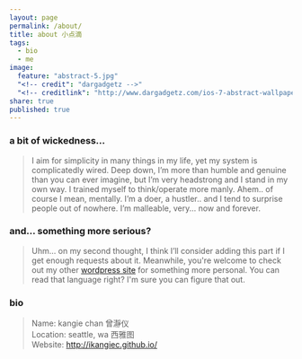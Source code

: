 ```yaml
---
layout: page
permalink: /about/
title: about 小点滴
tags: 
  - bio
  - me
image: 
  feature: "abstract-5.jpg"
  "<!-- credit": "dargadgetz -->"
  "<!-- creditlink": "http://www.dargadgetz.com/ios-7-abstract-wallpaper-pack-for-iphone-5-and-ipod-touch-retina/ -->"
share: true
published: true
---
```


### a bit of wickedness...

> I aim for simplicity in many things in my life, yet my system is complicatedly wired. Deep down, I’m more than humble and genuine than you can ever imagine, but I’m very headstrong and I stand in my own way. I trained myself to think/operate more manly. Ahem.. of course I mean, mentally. I’m a doer, a hustler.. and I tend to surprise people out of nowhere. I’m malleable, very... now and forever.

### and... something more serious?

> Uhm… on my second thought, I think I’ll consider adding this part if I get enough requests about it. Meanwhile, you're welcome to check out my other [wordpress site](http://myvoice.kangiechan.com/) for something more personal. You can read that language right? I'm sure you can figure that out.

### bio

> Name: kangie chan 曾瀞仪<br>
Location: seattle, wa 西雅图<br>
Website: http://ikangiec.github.io/